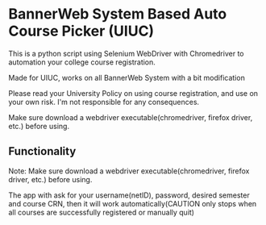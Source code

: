 # BannerWeb System Based Auto Course Picker (UIUC)



This is a python script using Selenium WebDriver with Chromedriver to automation your college course registration.

Made for UIUC, works on all BannerWeb System with a bit modification

Please read your University Policy on using course registration, and use on your own risk. I'm not responsible for any consequences.

Make sure download a webdriver executable(chromedriver, firefox driver, etc.) before using.

## Functionality 
Note: Make sure download a webdriver executable(chromedriver, firefox driver, etc.) before using.

The app with ask for your username(netID), password, desired semester and course CRN, then it will work automatically(CAUTION only stops when all courses are successfully registered or manually quit)

